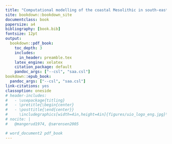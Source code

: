 ```yaml
--- 
title: "Computational modelling of the coastal Mesolithic in south-eastern Norway"
site: bookdown::bookdown_site
documentclass: book
papersize: a4
bibliography: [book.bib]
fontsize: 12pt
output:
  bookdown::pdf_book: 
    toc_depth: 3
    includes:
      in_header: preamble.tex
    latex_engine: xelatex
    citation_package: default
    pandoc_args: ["--csl", "saa.csl"]
bookdown::epub_book:
  pandoc_args: ["--csl", "saa.csl"]
link-citations: yes
classoption: oneside
# header-includes:
#   - \usepackage{titling}
#   - \pretitle{\begin{center}
#   - \posttitle{\end{center}}
#     \includegraphics[width=4in,height=4in]{figures/uio_logo_eng.jpg}\LARGE\\}
# nocite: | 
#   @mangerud1974, @sørensen2005

# word_document2 pdf_book
---
```

